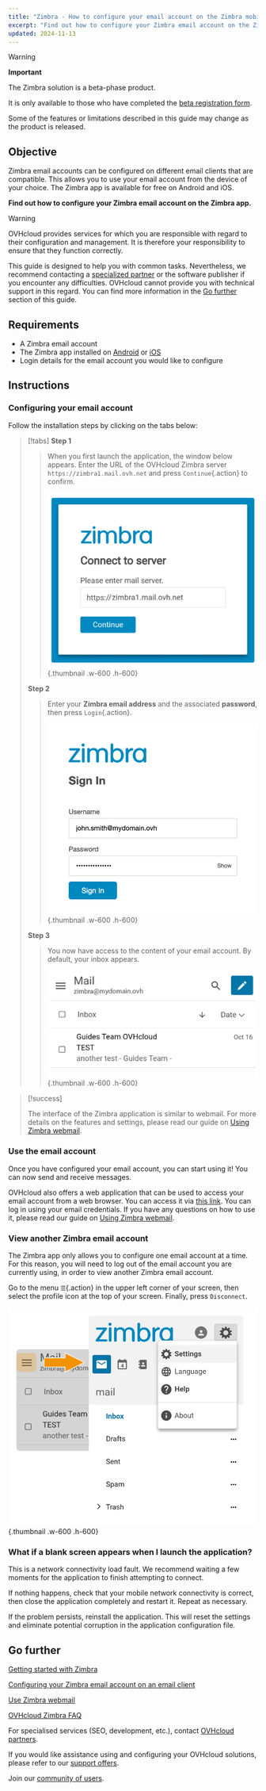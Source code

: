 ```yaml
---
title: "Zimbra - How to configure your email account on the Zimbra mobile app"
excerpt: "Find out how to configure your Zimbra email account on the Zimbra mobile app, available on Android and iOS"
updated: 2024-11-13
---
```


<style>
.w-600 {
  max-width:600px !important;
}
.h-600 {
  max-height:600px !important;
}
</style>

> [!warning]
>
> **Important**
>
> The Zimbra solution is a beta-phase product.
>
> It is only available to those who have completed the [beta registration form](https://labs.ovhcloud.com/en/zimbra-beta/).
>
> Some of the features or limitations described in this guide may change as the product is released.

## Objective

Zimbra email accounts can be configured on different email clients that are compatible. This allows you to use your email account from the device of your choice. The Zimbra app is available for free on Android and iOS.

**Find out how to configure your Zimbra email account on the Zimbra app.**

> [!warning]
>
> OVHcloud provides services for which you are responsible with regard to their configuration and management. It is therefore your responsibility to ensure that they function correctly.
> 
> This guide is designed to help you with common tasks. Nevertheless, we recommend contacting a [specialized partner](/links/partner) or the software publisher if you encounter any difficulties. OVHcloud cannot provide you with technical support in this regard. You can find more information in the [Go further](#go-further) section of this guide.
> 

## Requirements

- A Zimbra email account
- The Zimbra app installed on [Android](https://play.google.com/store/apps/details?id=com.zimbra.modernapp&hl=en) or [iOS](https://apps.apple.com/cm/app/zimbra-email-collaboration/id1554848550)
- Login details for the email account you would like to configure

## Instructions

### Configuring your email account

Follow the installation steps by clicking on the tabs below:

> [!tabs]
> **Step 1**
>>
>> When you first launch the application, the window below appears. Enter the URL of the OVHcloud Zimbra server `https://zimbra1.mail.ovh.net` and press `Continue`{.action} to confirm.
>>
>>![zimbra_app](images/zimbra_app_connect01.png){.thumbnail .w-600 .h-600}
>>
> **Step 2**
>>
>> Enter your **Zimbra email address** and the associated **password**, then press `Login`{.action}.
>>
>>![zimbra_app](images/zimbra_app_connect02.png){.thumbnail .w-600 .h-600}
>>
> **Step 3**
>>
>> You now have access to the content of your email account. By default, your inbox appears.
>>
>>![zimbra_app](images/zimbra_app_inbox01.png){.thumbnail .w-600 .h-600}

> [!success]
>
> The interface of the Zimbra application is similar to webmail. For more details on the features and settings, please read our guide on [Using Zimbra webmail](/pages/web_cloud/email_and_collaborative_solutions/mx_plan/email_zimbra).

### Use the email account

Once you have configured your email account, you can start using it! You can now send and receive messages.

OVHcloud also offers a web application that can be used to access your email account from a web browser. You can access it via [this link](/links/web/email). You can log in using your email credentials. If you have any questions on how to use it, please read our guide on [Using Zimbra webmail](/pages/web_cloud/email_and_collaborative_solutions/).

### View another Zimbra email account <a name="modify-settings"></a>

The Zimbra app only allows you to configure one email account at a time. For this reason, you will need to log out of the email account you are currently using, in order to view another Zimbra email account.

Go to the menu `☰`{.action} in the upper left corner of your screen, then select the profile icon at the top of your screen. Finally, press `Disconnect`.

![zimbra_app](images/zimbra_app_settings01.png){.thumbnail .w-600 .h-600}

### What if a blank screen appears when I launch the application?

This is a network connectivity load fault. We recommend waiting a few moments for the application to finish attempting to connect.

If nothing happens, check that your mobile network connectivity is correct, then close the application completely and restart it. Repeat as necessary.

If the problem persists, reinstall the application. This will reset the settings and eliminate potential corruption in the application configuration file.

## Go further <a name="go-further"></a>

[Getting started with Zimbra](/pages/web_cloud/email_and_collaborative_solutions/zimbra/getting_started_zimbra)

[Configuring your Zimbra email account on an email client](/pages/web_cloud/email_and_collaborative_solutions/zimbra/zimbra_mail_apps)

[Use Zimbra webmail](/pages/web_cloud/email_and_collaborative_solutions/mx_plan/email_zimbra)

[OVHcloud Zimbra FAQ](/pages/web_cloud/email_and_collaborative_solutions/mx_plan/faq-zimbra)

For specialised services (SEO, development, etc.), contact [OVHcloud partners](/links/partner).

If you would like assistance using and configuring your OVHcloud solutions, please refer to our [support offers](/links/support).

Join our [community of users](/links/community).
